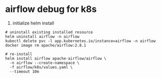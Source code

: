 # airflow debug for k8s

1. initialize helm install
```
# uninstall existing installed resource
helm uninstall airflow -n airflow
kubectl delete pvc -l app.kubernetes.io/instance=airflow -n airflow
docker image rm apache/airflow:2.8.1

# re-install
helm install airflow apache-airflow/airflow \
  -n airflow --create-namespace \
  -f airflow/k8s/values.yaml \
  --timeout 10m
```